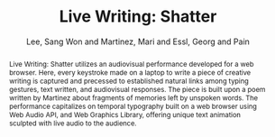 --- 
title: "Live Writing: Shatter" 
abstract: "Live Writing: Shatter utilizes an audiovisual performance developed for a web browser. Here, every keystroke made on a laptop to write a piece of creative writing is captured and precessed to established natural links among typing gestures, text written, and audiovisual responses. The piece is built upon a poem written by Martinez about fragments of memories left by unspoken words. The performance capitalizes on temporal typography built on a web browser using Web Audio API, and Web Graphics Library, offering unique text animation sculpted with live audio to the audience." 
address: "Atlanta, Georgia" 
author: "Lee, Sang Won and Martinez, Mari and Essl, Georg and Pain"
webAuthor: "Sang Won Lee, Mari Martinez, Georg Essl,Pain" 
booktitle: "Proceedings of the International Web Audio Conference" 
editor: "Freeman, Jason and Lerch, Alexander and Paradis, Matthew" 
month: "Proceedings of the International Web Audio Conference"
pages: "undefined" 
publisher: "Georgia Tech" 
series: "WAC '16"
type: "Performance"  
year: "2016" 
id: "2016_EA_82" 
tags: year2016
media: https://smartech.gatech.edu/bitstream/handle/1853/54654/livewriting_videostream.html?sequence=8&isAllowed=y 
pdflink: /_data/papers/pdf/2016/2016_82.pdf
ISSN: 2663-5844
---